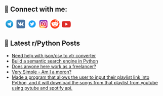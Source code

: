 ## 🔎 Connect with me:
[<img src="https://github.com/bullbesh/bullbesh/blob/main/images/Telegram.png" width="32" height="32" />](https://t.me/bullbesh)
[<img src="https://github.com/bullbesh/bullbesh/blob/main/images/VK.png" width="32" height="32" />](https://vk.com/bullbesh)
[<img src="https://github.com/bullbesh/bullbesh/blob/main/images/Twitter.png" width="32" height="32" />](https://twitter.com/bullbesh1)
[<img src="https://github.com/bullbesh/bullbesh/blob/main/images/Instagram.png" width="32" height="32" />](https://www.instagram.com/bullbesh)
[<img src="https://github.com/bullbesh/bullbesh/blob/main/images/Reddit.png" width="32" height="32" />](https://www.reddit.com/user/bullbesh)
[<img src="https://github.com/bullbesh/bullbesh/blob/main/images/YouTube.png" width="32" height="32" />](https://www.youtube.com/channel/UCtfjRs6uzgq5mfm8S06WTcg)

## 📕 Latest r/Python Posts
<!-- BLOG-POST-LIST:START -->
- [Need help with json/csv to vtr converter](https://www.reddit.com/r/Python/comments/154wusv/need_help_with_jsoncsv_to_vtr_converter/)
- [Build a semantic search engine in Python](https://www.reddit.com/r/Python/comments/154vk89/build_a_semantic_search_engine_in_python/)
- [Does anyone here work as a freelancer?](https://www.reddit.com/r/Python/comments/154vaug/does_anyone_here_work_as_a_freelancer/)
- [Very Simple - Am I a moron?](https://www.reddit.com/r/Python/comments/154uure/very_simple_am_i_a_moron/)
- [Made a program that allows the user to input their playlist link into Python, and it will download the songs from that playlist from youtube using pytube and spotify api.](https://www.reddit.com/r/Python/comments/154tu1u/made_a_program_that_allows_the_user_to_input/)
<!-- BLOG-POST-LIST:END -->
